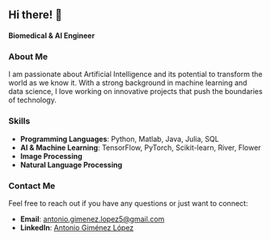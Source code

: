 ## Hi there! 👋

#### **Biomedical & AI Engineer**

### About Me
I am passionate about Artificial Intelligence and its potential to transform the world as we know it. With a strong background in machine learning and data science, I love working on innovative projects that push the boundaries of technology.


### Skills
- **Programming Languages**: Python, Matlab, Java, Julia, SQL
- **AI & Machine Learning**: TensorFlow, PyTorch, Scikit-learn, River, Flower
- **Image Processing**
- **Natural Language Processing**

### Contact Me
Feel free to reach out if you have any questions or just want to connect:
- **Email**: antonio.gimenez.lopez5@gmail.com
- **LinkedIn**: [Antonio Giménez López](www.linkedin.com/in/antonio-giménez-lópez)


